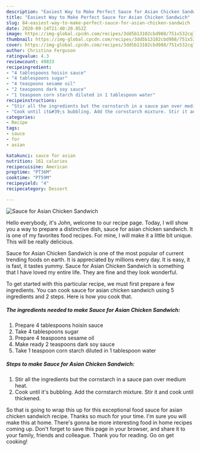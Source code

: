 ```yaml
---
description: "Easiest Way to Make Perfect Sauce for Asian Chicken Sandwich"
title: "Easiest Way to Make Perfect Sauce for Asian Chicken Sandwich"
slug: 84-easiest-way-to-make-perfect-sauce-for-asian-chicken-sandwich
date: 2020-09-14T21:40:20.852Z
image: https://img-global.cpcdn.com/recipes/3dd5b13102cbd988/751x532cq70/sauce-for-asian-chicken-sandwich-recipe-main-photo.jpg
thumbnail: https://img-global.cpcdn.com/recipes/3dd5b13102cbd988/751x532cq70/sauce-for-asian-chicken-sandwich-recipe-main-photo.jpg
cover: https://img-global.cpcdn.com/recipes/3dd5b13102cbd988/751x532cq70/sauce-for-asian-chicken-sandwich-recipe-main-photo.jpg
author: Christina Ferguson
ratingvalue: 4.3
reviewcount: 49833
recipeingredient:
- "4 tablespoons hoisin sauce"
- "4 tablespoons sugar"
- "4 teaspoons sesame oil"
- "2 teaspoons dark soy sauce"
- "1 teaspoon corn starch diluted in 1 tablespoon water"
recipeinstructions:
- "Stir all the ingredients but the cornstarch in a sauce pan over medium heat."
- "Cook until it&#39;s bubbling. Add the cornstarch mixture. Stir it and cook until thickened."
categories:
- Recipe
tags:
- sauce
- for
- asian

katakunci: sauce for asian 
nutrition: 161 calories
recipecuisine: American
preptime: "PT36M"
cooktime: "PT59M"
recipeyield: "4"
recipecategory: Dessert

---
```



![Sauce for Asian Chicken Sandwich](https://img-global.cpcdn.com/recipes/3dd5b13102cbd988/751x532cq70/sauce-for-asian-chicken-sandwich-recipe-main-photo.jpg)

Hello everybody, it's John, welcome to our recipe page. Today, I will show you a way to prepare a distinctive dish, sauce for asian chicken sandwich. It is one of my favorites food recipes. For mine, I will make it a little bit unique. This will be really delicious.

Sauce for Asian Chicken Sandwich is one of the most popular of current trending foods on earth. It is appreciated by millions every day. It is easy, it is fast, it tastes yummy. Sauce for Asian Chicken Sandwich is something that I have loved my entire life. They are fine and they look wonderful.




To get started with this particular recipe, we must first prepare a few ingredients. You can cook sauce for asian chicken sandwich using 5 ingredients and 2 steps. Here is how you cook that.

<!--inarticleads1-->

##### The ingredients needed to make Sauce for Asian Chicken Sandwich:

1. Prepare 4 tablespoons hoisin sauce
1. Take 4 tablespoons sugar
1. Prepare 4 teaspoons sesame oil
1. Make ready 2 teaspoons dark soy sauce
1. Take 1 teaspoon corn starch diluted in 1 tablespoon water




<!--inarticleads2-->

##### Steps to make Sauce for Asian Chicken Sandwich:

1. Stir all the ingredients but the cornstarch in a sauce pan over medium heat.
1. Cook until it&#39;s bubbling. Add the cornstarch mixture. Stir it and cook until thickened.




So that is going to wrap this up for this exceptional food sauce for asian chicken sandwich recipe. Thanks so much for your time. I'm sure you will make this at home. There's gonna be more interesting food in home recipes coming up. Don't forget to save this page in your browser, and share it to your family, friends and colleague. Thank you for reading. Go on get cooking!
